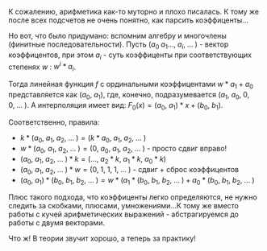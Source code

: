 К сожалению, арифметика как-то муторно и плохо писалась. К тому же после всех подсчетов не очень
понятно, как парсить коэффиценты...

Но вот, что было придумано: вспомним алгебру и многочлены (финитные последовательности).
Пусть $`(a_0\;a_1...,\;a_i,\;...\;)`$ - вектор коэффицентов, при этом $a_i$ - суть коэффиценты при соответствующих степенях $w$ : $w^i * a_i$.

Тогда линейная функция $f$ с ординальными коэффицентами $w * a_1 + a_0$ представляется как $`(a_0,\;a_1)`$, где, конечно, 
подразумевается $`(a_1,\;a_0,\;0,\;0,\;...\;)`$.
А интерполяция имеет вид: $`F_0(x) = (a_0,\;a_1) * x + (b_0,\;b_1)`$.

Соответственно, правила: 
* $`k * (a_0,\;a_1,\;a_2,\;...\;) = (k * a_0,\;a_1,\;a_2,\;...\;)`$
* $`w * (a_0,\;a_1,\;a_2,\;...\;) = (0,\;a_0,\;a_1,\;a_2,\;...\;)`$ - просто сдвиг вправо!
* $`(a_0,\;a_1,\;a_2,\;...\;) * k = (...,\;a_2 * k,\;a_1 * k,\;a_0 * k)`$
* $`(a_0,\;a_1,\;a_2,\;...\;) * w = (0,\;1,\;1,\;1,\;...\;)`$ - сдвиг + сброс коэффицентов
* $`(a_0,\;a_1) * (b_0,\;b_1,\;b_2,\;...\;) = w * (a_1 * (b_0,\;b_1,\;b_2,\;...\;) + a_0 * (b_0,\;b_1,\;b_2,\;...\;)`$

Плюс такого подхода, что коэффиценты легко определяются, не нужно следить за скобками, плюсами, умножениями...К тому же вместо работы с кучей арифметических
выражений - абстрагируемся до работы с двумя векторами.

Что ж! В теории звучит хорошо, а теперь за практику!
